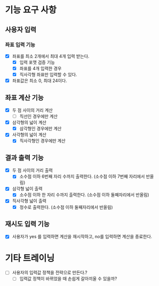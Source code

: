 # 기능 요구 사항

## 사용자 입력

### 좌표 입력 기능
 
- [x] 좌표를 최소 2개에서 최대 4개 입력 받는다.
  - [x] 입력 포맷 검증 기능 
  - [x] 좌표를 4개 입력한 경우
  - [x] 직사각형 좌표만 입력할 수 있다.
- [x] 좌표값은 최소 0, 최대 24이다. 

## 좌표 계산 기능

- [x] 두 점 사이의 거리 계산
  - [ ] 직선인 경우에만 계산
- [x] 삼각형의 넓이 계산
  - [x] 삼각형인 경우에만 계산
- [x] 사각형의 넓이 계산
  - [x] 직사각형인 경우에만 계산

## 결과 출력 기능

- [x] 두 점 사이의 거리 출력
  - [x] 소수점 이하 6번째 자리 수까지 출력한다. (소수점 이하 7번째 자리에서 반올림)
- [x] 삼각형 넓이 출력
  - [x] 소수점 이하 한 자리 수까지 출력한다. (소수점 이하 둘째자리에서 반올림)
- [x] 직사각형 넓이 출력
  - [x] 정수로 출력한다. (소수점 이하 둘째자리에서 반올림)

## 재시도 입력 기능

- [x] 사용자가 yes 를 입력하면 계산을 재시작하고, no를 입력하면 계산을 종료한다. 

# 기타 트레이닝

- [ ] 사용자의 입력값 정책을 전략으로 만든다.? 
  - [ ] 입력값 정책이 바뀌었을 때 손쉽게 갈아끼울 수 있을까?